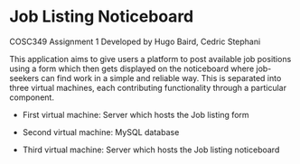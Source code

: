 # Job Listing Noticeboard

COSC349 Assignment 1
Developed by Hugo Baird, Cedric Stephani

This application aims to give users a platform to post available job positions using a form which then gets displayed on the noticeboard where job-seekers can find work in a simple and reliable way. This is separated into three virtual machines, each contributing functionality through a particular component. 

- First virtual machine: Server which hosts the Job listing form

- Second virtual machine: MySQL database

- Third virtual machine: Server which hosts the Job listing noticeboard
